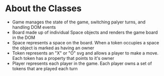 # About the Classes
- Game manages the state of the game, switching palyer turns, and handling DOM events
- Board made up of individual Space objects and renders the game board in the DOM
- Space represents a space on the board. When a token occupies a space the object is marked as having an owner
- Token represents an "X" or "O" svg and allows a player to make a move. Each token has a property that points to it's owner
- Player represents each player in the game. Each player owns a set of tokens that are played each turn
